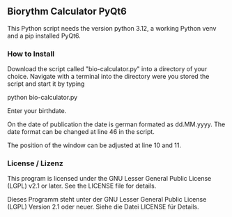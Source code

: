 ## Biorythm Calculator PyQt6
This Python script needs the version python 3.12, a working 
Python venv and a pip installed PyQt6.

### How to Install
Download the script called "bio-calculator.py" into a directory of your 
choice. Navigate with a terminal into the directory were you stored 
the script and start it by typing 

python bio-calculator.py

Enter your birthdate.


On the date of publication the date is german formated as dd.MM.yyyy.
The date format can be changed at line 46 in the script.

The position of the window can be adjusted at line 10 and 11.

### License / Lizenz

This program is licensed under the GNU Lesser General Public License (LGPL) v2.1 or later. See the LICENSE file for details.

Dieses Programm steht unter der GNU Lesser General Public License (LGPL) Version 2.1 oder neuer. Siehe die Datei LICENSE für Details.
